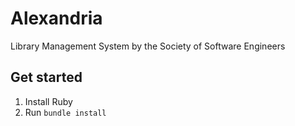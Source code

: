 Alexandria
==========

Library Management System by the Society of Software Engineers

Get started
-----------
1. Install Ruby
2. Run `bundle install`
